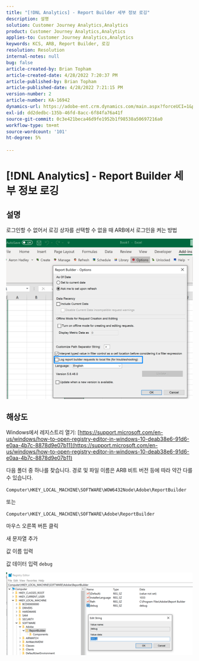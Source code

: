 ```yaml
---
title: "[!DNL Analytics] - Report Builder 세부 정보 로깅"
description: 설명
solution: Customer Journey Analytics,Analytics
product: Customer Journey Analytics,Analytics
applies-to: Customer Journey Analytics,Analytics
keywords: KCS, ARB, Report Builder, 로깅
resolution: Resolution
internal-notes: null
bug: false
article-created-by: Brian Topham
article-created-date: 4/28/2022 7:20:37 PM
article-published-by: Brian Topham
article-published-date: 4/28/2022 7:21:15 PM
version-number: 2
article-number: KA-16942
dynamics-url: https://adobe-ent.crm.dynamics.com/main.aspx?forceUCI=1&pagetype=entityrecord&etn=knowledgearticle&id=26414a44-28c7-ec11-a7b6-0022480a1b03
exl-id: dd2dedbc-135b-46fd-8acc-6f84fa76a41f
source-git-commit: 0c3e421beca46d9fe1952b1f98538a50697216a0
workflow-type: tm+mt
source-wordcount: '101'
ht-degree: 5%

---
```


# [!DNL Analytics] - Report Builder 세부 정보 로깅

## 설명


로그인할 수 없어서 로깅 상자를 선택할 수 없을 때 ARB에서 로그인을 켜는 방법

![](assets/___27414a44-28c7-ec11-a7b6-0022480a1b03___.png)


## 해상도




Windows에서 레지스트리 열기: [https://support.microsoft.com/en-us/windows/how-to-open-registry-editor-in-windows-10-deab38e6-91d6-e0aa-4b7c-8878d9e07b11](https://support.microsoft.com/en-us/windows/how-to-open-registry-editor-in-windows-10-deab38e6-91d6-e0aa-4b7c-8878d9e07b11)

다음 폴더 중 하나를 찾습니다. 경로 및 파일 이름은 ARB 비트 버전 등에 따라 약간 다를 수 있습니다.

`Computer\HKEY_LOCAL_MACHINE\SOFTWARE\WOW6432Node\Adobe\ReportBuilder`

또는

`Computer\HKEY_LOCAL_MACHINE\SOFTWARE\Adobe\ReportBuilder`

마우스 오른쪽 버튼 클릭

새 문자열 추가

값 이름 입력

값 데이터 입력 `debug`

![](assets/066ee289-0b9e-eb11-b1ac-000d3a3684a8.png)
